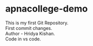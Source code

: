 # apnacollege-demo
This is my first Git Repository.<br>
First commit changes.<br>
Author - Hridya Kishan.<br>
Code in vs code.
